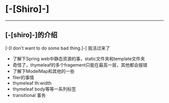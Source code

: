 # [-[Shiro]-]

------
 
 ## [-[shiro]-]的介绍
 [-[I don't want to do some bad thing.]-] 我活过来了

* 了解下Spring web中静态资源的事，static文件夹和template文件夹
* 奇怪了，thymeleaf的多个fragement只能在最高一层，其他都会报错
* 了解下ModelMap和其他的一些
* filer的事情
* thymeleaf th:width
* thymeleaf body等等一系列标签
* transitional 事务
